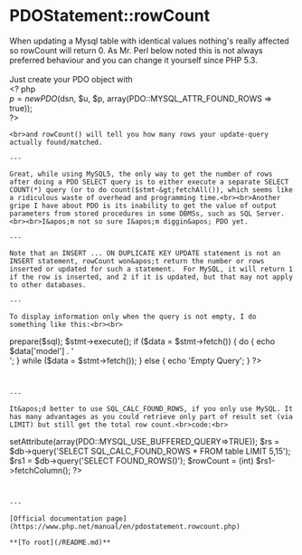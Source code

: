# PDOStatement::rowCount



When updating a Mysql table with identical values nothing&apos;s really affected so rowCount will return 0. As Mr. Perl below noted this is not always preferred behaviour and you can change it yourself since PHP 5.3.<br><br>Just create your PDO object with <br>&lt;? php<br>$p = new PDO($dsn, $u, $p, array(PDO::MYSQL_ATTR_FOUND_ROWS =&gt; true));<br>?>
```
<br>and rowCount() will tell you how many rows your update-query actually found/matched.  

---

Great, while using MySQL5, the only way to get the number of rows after doing a PDO SELECT query is to either execute a separate SELECT COUNT(*) query (or to do count($stmt-&gt;fetchAll()), which seems like a ridiculous waste of overhead and programming time.<br><br>Another gripe I have about PDO is its inability to get the value of output parameters from stored procedures in some DBMSs, such as SQL Server.<br><br>I&apos;m not so sure I&apos;m diggin&apos; PDO yet.  

---

Note that an INSERT ... ON DUPLICATE KEY UPDATE statement is not an INSERT statement, rowCount won&apos;t return the number or rows inserted or updated for such a statement.  For MySQL, it will return 1 if the row is inserted, and 2 if it is updated, but that may not apply to other databases.  

---

To display information only when the query is not empty, I do something like this:<br><br>

```
<?php
    $sql = 'SELECT model FROM cars';
    $stmt = $db->prepare($sql);
    $stmt->execute();
    
    if ($data = $stmt->fetch()) {
        do {
            echo $data['model'] . '<br>';
        } while ($data = $stmt->fetch());
    } else {
        echo 'Empty Query';
    }
?>
```
  

---

It&apos;d better to use SQL_CALC_FOUND_ROWS, if you only use MySQL. It has many advantages as you could retrieve only part of result set (via LIMIT) but still get the total row count.<br>code:<br>

```
<?php
$db = new PDO(DSN...);
$db->setAttribute(array(PDO::MYSQL_USE_BUFFERED_QUERY=>TRUE));
$rs  = $db->query('SELECT SQL_CALC_FOUND_ROWS * FROM table LIMIT 5,15');
$rs1 = $db->query('SELECT FOUND_ROWS()');
$rowCount = (int) $rs1->fetchColumn();
?>
```
  

---

[Official documentation page](https://www.php.net/manual/en/pdostatement.rowcount.php)

**[To root](/README.md)**